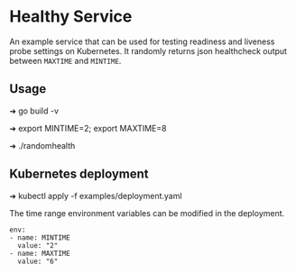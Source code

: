 # Healthy Service

An example service that can be used for testing readiness and liveness probe settings on Kubernetes.
It randomly returns json healthcheck output between `MAXTIME` and `MINTIME`.

## Usage

➜  go build -v

➜  export MINTIME=2; export MAXTIME=8

➜ ./randomhealth


## Kubernetes deployment
➜ kubectl apply -f examples/deployment.yaml

The time range environment variables can be modified in the deployment.

    env:
    - name: MINTIME
      value: "2"
    - name: MAXTIME
      value: "6"


